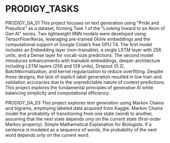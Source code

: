 # PRODIGY_TASKS
PRODIGY_GA_01
This project focuses on text generation using "Pride and Prejudice" as a dataset, forming Task 1 of the "Looking Inward to an Atom of Gen AI" series. Two lightweight RNN models were developed using TensorFlow/Keras, leveraging pre-trained GloVe embeddings and the computational support of Google Colab’s free GPU T4. The first model includes an Embedding layer (non-trainable), a single LSTM layer with 256 units, and a Dense layer for vocab-size predictions. The second model introduces enhancements with trainable embeddings, deeper architecture including LSTM layers (256 and 128 units), Dropout (0.2), BatchNormalization, and kernel regularization to reduce overfitting. Despite these designs, the lack of explicit label generation resulted in low train and validation accuracies due to the unpredictable nature of context predictions. This project explores the fundamental principles of generative AI while balancing simplicity and computational efficiency.

PRODIGY_GA_03
This project  explores text generation using Markov Chains and bigrams, employing labeled data acquired from Kaggle. Markov Chains model the probability of transitioning from one state (word) to another, assuming that the next state depends only on the current state (first-order Markov property).
Simple Mathematical Explanation for Biologists:
If a sentence is modeled as a sequence of words, the probability of the next word depends only on the current word. 
